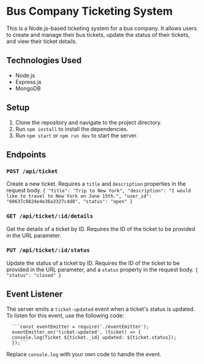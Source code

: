 # Bus Company Ticketing System

This is a Node.js-based ticketing system for a bus company. It allows users to create and manage their bus tickets, update the status of their tickets, and view their ticket details.

## Technologies Used

- Node.js
- Express.js
- MongoDB

## Setup

1. Clone the repository and navigate to the project directory.
2. Run `npm install` to install the dependencies.
3. Run `npm start` or `npm run dev` to start the server.

## Endpoints

### `POST /api/ticket`

Create a new ticket. Requires a `title` and `description` properties in the request body.
`{
      "title": "Trip to New York",
      "description": "I would like to travel to New York on June 15th.",
      "user_id": "60637c8824e4e36a3327c4d8",
      "status": "open"
      }
     `

### `GET /api/ticket/:id/details`

Get the details of a ticket by ID. Requires the ID of the ticket to be provided in the URL parameter.

### `PUT /api/ticket/:id/status`

Update the status of a ticket by ID. Requires the ID of the ticket to be provided in the URL parameter, and a `status` property in the request body.
`{
      "status": "closed"
      }
     `

## Event Listener

The server emits a `ticket-updated` event when a ticket's status is updated. To listen for this event, use the following code:

      ```const eventEmitter = require('./eventEmitter');
      eventEmitter.on('ticket-updated', (ticket) => {
      console.log(Ticket ${ticket._id} updated: ${ticket.status});
      });```

Replace `console.log` with your own code to handle the event.
